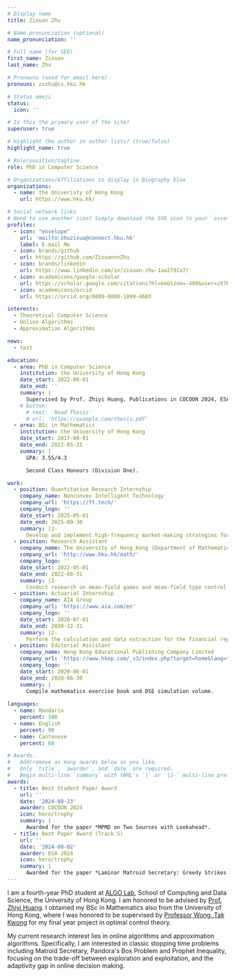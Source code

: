 ```yaml
---
# Display name
title: Zixuan Zhu

# Name pronunciation (optional)
name_pronunciation: ''

# Full name (for SEO)
first_name: Zixuan
last_name: Zhu

# Pronouns (used for email here)
pronouns: zxzhu@cs.hku.hk

# Status emoji
status:
  icon: ''

# Is this the primary user of the site?
superuser: true

# Highlight the author in author lists? (true/false)
highlight_name: true

# Role/position/tagline
role: PhD in Computer Science

# Organizations/Affiliations to display in Biography blox
organizations:
  - name: the Univeristy of Hong Kong
    url: https://www.hku.hk/

# Social network links
# Need to use another icon? Simply download the SVG icon to your `assets/media/icons/` folder.
profiles:
  - icon: "envelope"
    url: 'mailto:zhuzixua@connect.hku.hk'
    label: E-mail Me
  - icon: brands/github
    url: https://github.com/ZixuannnZhu
  - icon: brands/linkedin
    url: https://www.linkedin.com/in/zixuan-zhu-1aa2791a7/
  - icon: academicons/google-scholar
    url: https://scholar.google.com/citations?hl=en&tzom=-480&user=zX7EDB8AAAAJ
  - icon: academicons/orcid
    url: https://orcid.org/0009-0009-1099-468X

interests:
  - Theoretical Computer Science
  - Online Algorithms
  - Approximation Algorithms

news:
  - test

education:
  - area: PhD in Computer Science
    institution: the University of Hong Kong
    date_start: 2022-09-01
    date_end: ''
    summary: |
      Supervised by Prof. Zhiyi Huang. Publications in COCOON 2024, ESA 2024 and FOCS 2025. Best Paper Award (Track S) in ESA 2024 and Best Student Paper Award in COCOON 2024.
    # button:
      # text: 'Read Thesis'
      # url: 'https://example.com/thesis.pdf'
  - area: BSc in Mathematics
    institution: the University of Hong Kong
    date_start: 2017-09-01
    date_end: 2022-05-31
    summary: |
      GPA: 3.55/4.3

      Second Class Honours (Division One).

work:
  - position: Quantitative Research Internship
    company_name: Nonconvex Intelligent Technology
    company_url: 'https://ft.tech/'
    company_logo: ''
    date_start: 2025-05-01
    date_end: 2025-09-30
    summary: |2-
      Develop and implement high-frequency market-making strategies for stock index futures and commodity futures. Conduct research on market liquidity and live trading orders.
  - position: Research Assistant
    company_name: The University of Hong Kong (Department of Mathematics)
    company_url: 'http://www.hku.hk/math/'
    company_logo: ''
    date_start: 2022-05-01
    date_end: 2022-08-31
    summary: |2-
      Conduct research on mean-field games and mean-field type control problems. Design efficient numerical schemes when finding an analytical solution is infeasible.
  - position: Actuarial Internship
    company_name: AIA Group
    company_url: 'https://www.aia.com/en'
    company_logo: ''
    date_start: 2020-07-01
    date_end: 2020-12-31
    summary: |2-
      Perform the calculation and data extraction for the financial reports. Conduct data analysis and result explanation and summarize the main ingredients into aggregation reports.
  - position: Editorial Assistant
    company_name: Hong Kong Educational Publishing Company Limited
    company_url: 'https://www.hkep.com/_v3/index.php?target=home&lang=tc'
    company_logo: ''
    date_start: 2020-06-01
    date_end: 2020-06-30
    summary: |
      Compile mathematics exercise book and DSE simulation volume.
    
languages:
  - name: Mandarin
    percent: 100
  - name: English
    percent: 90
  - name: Cantonese
    percent: 60

# Awards.
#   Add/remove as many awards below as you like.
#   Only `title`, `awarder`, and `date` are required.
#   Begin multi-line `summary` with YAML's `|` or `|2-` multi-line prefix and indent 2 spaces below.
awards:
  - title: Best Student Paper Award
    url: ''
    date: '2024-08-23'
    awarder: COCOON 2024
    icon: hero/trophy
    summary: |
      Awarded for the paper *MPMD on Two Sources with Lookahead*.
  - title: Best Paper Award (Track S)
    url: ''
    date: '2024-09-02'
    awarder: ESA 2024
    icon: hero/trophy
    summary: |
      Awarded for the paper *Laminar Matroid Secretary: Greedy Strikes Back*.
---
```


I am a fourth-year PhD student at [ALGO Lab](https://www.cds.hku.hk/research-laboratories-and-centres/), School of Computing and Data Science, the University of Hong Kong. I am honored to be advised by [Prof. Zhiyi Huang](https://i.cs.hku.hk/~zhiyi/). I obtained my BSc in Mathematics also from the University of Hong Kong, where I was honored to be supervised by [Professor Wong, Tak Kwong](https://repository.hku.hk/cris/rp/rp02167) for my final year project in optimal control theory.

My current research interest lies in online algorithms and approximation algorithms. Specifically, I am interested in classic stopping time problems including Matroid Secretary, Pandora's Box Problem and Prophet Inequality, focusing on the trade-off between exploration and exploitation, and the adaptivity gap in online decision making.

